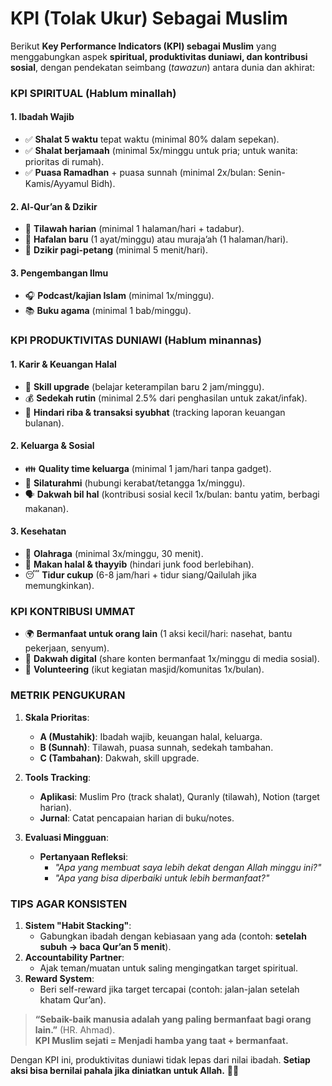 # KPI (Tolak Ukur) Sebagai Muslim

Berikut **Key Performance Indicators (KPI) sebagai Muslim** 
yang menggabungkan aspek **spiritual, produktivitas duniawi, dan kontribusi sosial**, 
dengan pendekatan seimbang (_tawazun_) antara dunia dan akhirat:



### **KPI SPIRITUAL (Hablum minallah)**
#### **1. Ibadah Wajib**
- ✅ **Shalat 5 waktu** tepat waktu (minimal 80% dalam sepekan).  
- ✅ **Shalat berjamaah** (minimal 5x/minggu untuk pria; untuk wanita: prioritas di rumah).  
- ✅ **Puasa Ramadhan** + puasa sunnah (minimal 2x/bulan: Senin-Kamis/Ayyamul Bidh).  

#### **2. Al-Qur’an & Dzikir**
- 📖 **Tilawah harian** (minimal 1 halaman/hari + tadabur).  
- 🧠 **Hafalan baru** (1 ayat/minggu) atau muraja’ah (1 halaman/hari).  
- 📿 **Dzikir pagi-petang** (minimal 5 menit/hari).  

#### **3. Pengembangan Ilmu**
- 🎧 **Podcast/kajian Islam** (minimal 1x/minggu).  
- 📚 **Buku agama** (minimal 1 bab/minggu).  


### **KPI PRODUKTIVITAS DUNIAWI (Hablum minannas)**
#### **1. Karir & Keuangan Halal**
- 💼 **Skill upgrade** (belajar keterampilan baru 2 jam/minggu).  
- 💰 **Sedekah rutin** (minimal 2.5% dari penghasilan untuk zakat/infak).  
- 🚫 **Hindari riba & transaksi syubhat** (tracking laporan keuangan bulanan).  

#### **2. Keluarga & Sosial**
- 👪 **Quality time keluarga** (minimal 1 jam/hari tanpa gadget).  
- 🤝 **Silaturahmi** (hubungi kerabat/tetangga 1x/minggu).  
- 🗣 **Dakwah bil hal** (kontribusi sosial kecil 1x/bulan: bantu yatim, berbagi makanan).  

#### **3. Kesehatan**
- 🏃 **Olahraga** (minimal 3x/minggu, 30 menit).  
- 🥗 **Makan halal & thayyib** (hindari junk food berlebihan).  
- 😴 **Tidur cukup** (6-8 jam/hari + tidur siang/Qailulah jika memungkinkan).  


### **KPI KONTRIBUSI UMMAT**
- 🌍 **Bermanfaat untuk orang lain** (1 aksi kecil/hari: nasehat, bantu pekerjaan, senyum).  
- 📢 **Dakwah digital** (share konten bermanfaat 1x/minggu di media sosial).  
- 👐 **Volunteering** (ikut kegiatan masjid/komunitas 1x/bulan).  


### **METRIK PENGUKURAN**
1. **Skala Prioritas**:  
   - **A (Mustahik)**: Ibadah wajib, keuangan halal, keluarga.  
   - **B (Sunnah)**: Tilawah, puasa sunnah, sedekah tambahan.  
   - **C (Tambahan)**: Dakwah, skill upgrade.  

2. **Tools Tracking**:  
   - **Aplikasi**: Muslim Pro (track shalat), Quranly (tilawah), Notion (target harian).  
   - **Jurnal**: Catat pencapaian harian di buku/notes.  

3. **Evaluasi Mingguan**:  
   - **Pertanyaan Refleksi**:  
     - _"Apa yang membuat saya lebih dekat dengan Allah minggu ini?"_  
     - _"Apa yang bisa diperbaiki untuk lebih bermanfaat?"_  


### **TIPS AGAR KONSISTEN**
1. **Sistem "Habit Stacking"**:  
   - Gabungkan ibadah dengan kebiasaan yang ada (contoh: **setelah subuh → baca Qur’an 5 menit**).  
2. **Accountability Partner**:  
   - Ajak teman/muatan untuk saling mengingatkan target spiritual.  
3. **Reward System**:  
   - Beri self-reward jika target tercapai (contoh: jalan-jalan setelah khatam Qur’an).  

> **“Sebaik-baik manusia adalah yang paling bermanfaat bagi orang lain.”** (HR. Ahmad).  
> **KPI Muslim sejati = Menjadi hamba yang taat + bermanfaat.**  

Dengan KPI ini, produktivitas duniawi tidak lepas dari nilai ibadah. 
**Setiap aksi bisa bernilai pahala jika diniatkan untuk Allah.** 🕋✨
